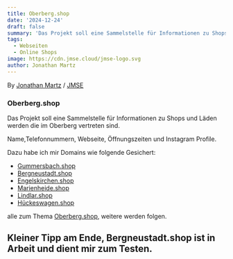 ```yaml
---
title: Oberberg.shop
date: '2024-12-24'
draft: false
summary: 'Das Projekt soll eine Sammelstelle für Informationen zu Shops und Läden werden die im Oberberg vertreten sind.'
tags:
  - Webseiten
  - Online Shops
image: https://cdn.jmse.cloud/jmse-logo.svg
author: Jonathan Martz
---
```


By [Jonathan Martz](https://www.jmartz.de) / [JMSE](https://www.jmse.cloud)

### Oberberg.shop

Das Projekt soll eine Sammelstelle für Informationen zu Shops und Läden werden die im Oberberg vertreten sind.

Name,Telefonnummern, Webseite, Öffnungszeiten und Instagram Profile.

Dazu habe ich mir Domains wie folgende Gesichert:
- <a href="https://gummersbach.shop" target="_blank">Gummersbach.shop</a>
- <a href="https://bergneustadt.shop" target="_blank">Bergneustadt.shop</a>
- <a href="https://engelskirchen.shop" target="_blank">Engelskirchen.shop</a>
- <a href="https://marienheide.shop" target="_blank">Marienheide.shop</a>
- <a href="https://lindlar.shop" target="_blank">Lindlar.shop</a>
- <a href="https://hückeswagen.shop" target="_blank">Hückeswagen.shop</a>

alle zum Thema <a href="https://Oberberg.shop" target="_blank">Oberberg.shop</a>, weitere werden folgen.

## Kleiner Tipp am Ende, Bergneustadt.shop ist in Arbeit und dient mir zum Testen.

